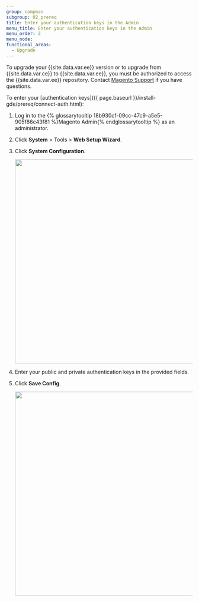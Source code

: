 ```yaml
---
group: compman
subgroup: 02_prereq
title: Enter your authentication keys in the Admin
menu_title: Enter your authentication keys in the Admin
menu_order: 2
menu_node:
functional_areas:
  - Upgrade
---
```


<div class="bs-callout bs-callout-info" markdown="1">
	<p>To upgrade your {{site.data.var.ee}} version or to upgrade from {{site.data.var.ce}} to {{site.data.var.ee}}, you must be authorized to access the  {{site.data.var.ee}} repository. Contact <a href="http://support.magentocommerce.com" target="_blank">Magento Support</a> if you have questions.</p>
</div>

To enter your [authentication keys]({{ page.baseurl }}/install-gde/prereq/connect-auth.html):

1.	Log in to the {% glossarytooltip 18b930cf-09cc-47c9-a5e5-905f86c43f81 %}Magento Admin{% endglossarytooltip %} as an administrator.
2.	Click **System** > Tools > **Web Setup Wizard**.
3.	Click **System Configuration**.

	<img src="{{ site.baseurl }}/common/images/cman_system-config.png" width="550px">

4.	Enter your public and private authentication keys in the provided fields.
5.	Click **Save Config**.

	<img src="{{ site.baseurl }}/common/images/cman_keys.png" width="550px">
